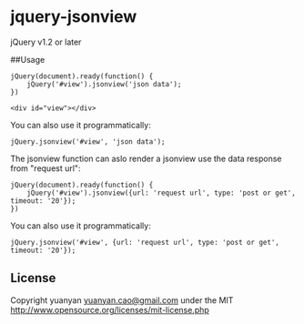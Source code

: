 # jquery-jsonview

jQuery v1.2 or later

##Usage
```
jQuery(document).ready(function() {
    jQuery('#view').jsonview('json data');
})

<div id="view"></div>
```
You can also use it programmatically:
```
jQuery.jsonview('#view', 'json data');
```
The jsonview function can aslo render a jsonview use the data response from "request url":
```
jQuery(document).ready(function() {
    jQuery('#view').jsonview({url: 'request url', type: 'post or get', timeout: '20'});
})
```
You can also use it programmatically:
```
jQuery.jsonview('#view', {url: 'request url', type: 'post or get', timeout: '20'});
```	
	
## License

Copyright yuanyan <yuanyan.cao@gmail.com> under the MIT
http://www.opensource.org/licenses/mit-license.php

